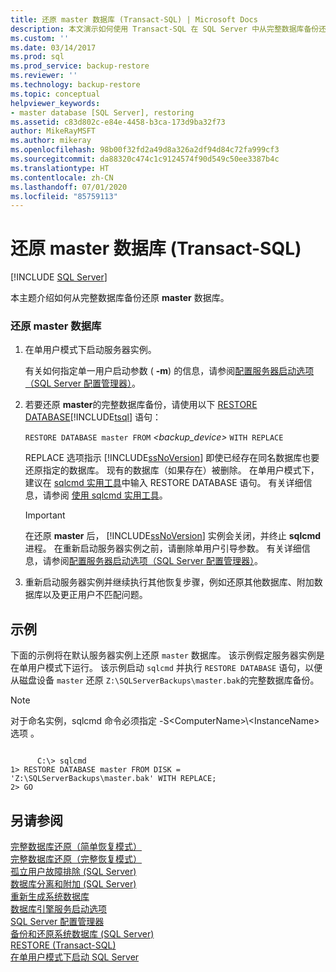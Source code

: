 ```yaml
---
title: 还原 master 数据库 (Transact-SQL) | Microsoft Docs
description: 本文演示如何使用 Transact-SQL 在 SQL Server 中从完整数据库备份还原 master 数据库。
ms.custom: ''
ms.date: 03/14/2017
ms.prod: sql
ms.prod_service: backup-restore
ms.reviewer: ''
ms.technology: backup-restore
ms.topic: conceptual
helpviewer_keywords:
- master database [SQL Server], restoring
ms.assetid: c83d802c-e84e-4458-b3ca-173d9ba32f73
author: MikeRayMSFT
ms.author: mikeray
ms.openlocfilehash: 98b00f32fd2a49d8a326a2df94d84c72fa999cf3
ms.sourcegitcommit: da88320c474c1c9124574f90d549c50ee3387b4c
ms.translationtype: HT
ms.contentlocale: zh-CN
ms.lasthandoff: 07/01/2020
ms.locfileid: "85759113"
---
```

# <a name="restore-the-master-database-transact-sql"></a>还原 master 数据库 (Transact-SQL)
 [!INCLUDE [SQL Server](../../includes/applies-to-version/sqlserver.md)]

  本主题介绍如何从完整数据库备份还原 **master** 数据库。  
  
### <a name="to-restore-the-master-database"></a>还原 master 数据库  
  
1.  在单用户模式下启动服务器实例。  
  
     有关如何指定单一用户启动参数 ( **-m**) 的信息，请参阅[配置服务器启动选项（SQL Server 配置管理器）](../../database-engine/configure-windows/scm-services-configure-server-startup-options.md)。  
  
2.  若要还原 **master**的完整数据库备份，请使用以下 [RESTORE DATABASE](../../t-sql/statements/restore-statements-transact-sql.md)[!INCLUDE[tsql](../../includes/tsql-md.md)] 语句：  
  
     `RESTORE DATABASE master FROM`  *<backup_device>*  `WITH REPLACE`  
  
     REPLACE 选项指示 [!INCLUDE[ssNoVersion](../../includes/ssnoversion-md.md)] 即使已经存在同名数据库也要还原指定的数据库。 现有的数据库（如果存在）被删除。 在单用户模式下，建议在 [sqlcmd 实用工具](../../tools/sqlcmd-utility.md)中输入 RESTORE DATABASE 语句。 有关详细信息，请参阅 [使用 sqlcmd 实用工具](../../relational-databases/scripting/sqlcmd-use-the-utility.md)。  
  
    > [!IMPORTANT]  
    >  在还原 **master** 后， [!INCLUDE[ssNoVersion](../../includes/ssnoversion-md.md)] 实例会关闭，并终止 **sqlcmd** 进程。 在重新启动服务器实例之前，请删除单用户引导参数。 有关详细信息，请参阅[配置服务器启动选项（SQL Server 配置管理器）](../../database-engine/configure-windows/scm-services-configure-server-startup-options.md)。  
  
3.  重新启动服务器实例并继续执行其他恢复步骤，例如还原其他数据库、附加数据库以及更正用户不匹配问题。  
  
## <a name="example"></a>示例  
 下面的示例将在默认服务器实例上还原 `master` 数据库。 该示例假定服务器实例是在单用户模式下运行。 该示例启动 `sqlcmd` 并执行 `RESTORE DATABASE` 语句，以便从磁盘设备 `master` 还原 `Z:\SQLServerBackups\master.bak`的完整数据库备份。  
  
> [!NOTE]  
>  对于命名实例，sqlcmd 命令必须指定 -S\<ComputerName>\\\<InstanceName> 选项 。  
  
```  
  
      C:\> sqlcmd  
1> RESTORE DATABASE master FROM DISK = 'Z:\SQLServerBackups\master.bak' WITH REPLACE;  
2> GO  
```  
  
## <a name="see-also"></a>另请参阅  
 [完整数据库还原（简单恢复模式）](../../relational-databases/backup-restore/complete-database-restores-simple-recovery-model.md)   
 [完整数据库还原（完整恢复模式）](../../relational-databases/backup-restore/complete-database-restores-full-recovery-model.md)   
 [孤立用户故障排除 (SQL Server)](../../sql-server/failover-clusters/troubleshoot-orphaned-users-sql-server.md)   
 [数据库分离和附加 (SQL Server)](../../relational-databases/databases/database-detach-and-attach-sql-server.md)   
 [重新生成系统数据库](../../relational-databases/databases/rebuild-system-databases.md)   
 [数据库引擎服务启动选项](../../database-engine/configure-windows/database-engine-service-startup-options.md)   
 [SQL Server 配置管理器](../../relational-databases/sql-server-configuration-manager.md)   
 [备份和还原系统数据库 (SQL Server)](../../relational-databases/backup-restore/back-up-and-restore-of-system-databases-sql-server.md)   
 [RESTORE &#40;Transact-SQL&#41;](../../t-sql/statements/restore-statements-transact-sql.md)   
 [在单用户模式下启动 SQL Server](../../database-engine/configure-windows/start-sql-server-in-single-user-mode.md)  
  
  
